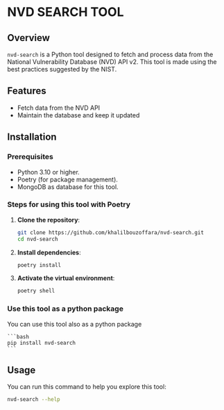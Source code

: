 # NVD SEARCH TOOL

## Overview

`nvd-search` is a Python tool designed to fetch and process data from the National Vulnerability Database (NVD) API v2. This tool is made using the best practices suggested by the NIST.

## Features

- Fetch data from the NVD API
- Maintain the database and keep it updated

## Installation

### Prerequisites

- Python 3.10 or higher.
- Poetry (for package management).
- MongoDB as database for this tool.

### Steps for using this tool with Poetry

1. **Clone the repository**:
    ```bash
    git clone https://github.com/khalilbouzoffara/nvd-search.git
    cd nvd-search
    ```

2. **Install dependencies**:
    ```bash
    poetry install
    ```

3. **Activate the virtual environment**:
    ```bash
    poetry shell
    ```
### Use this tool as a python package

You can use this tool also as a python package

    ```bash
    pip install nvd-search
    ```

## Usage

You can run this command to help you explore this tool:

```bash
nvd-search --help
```